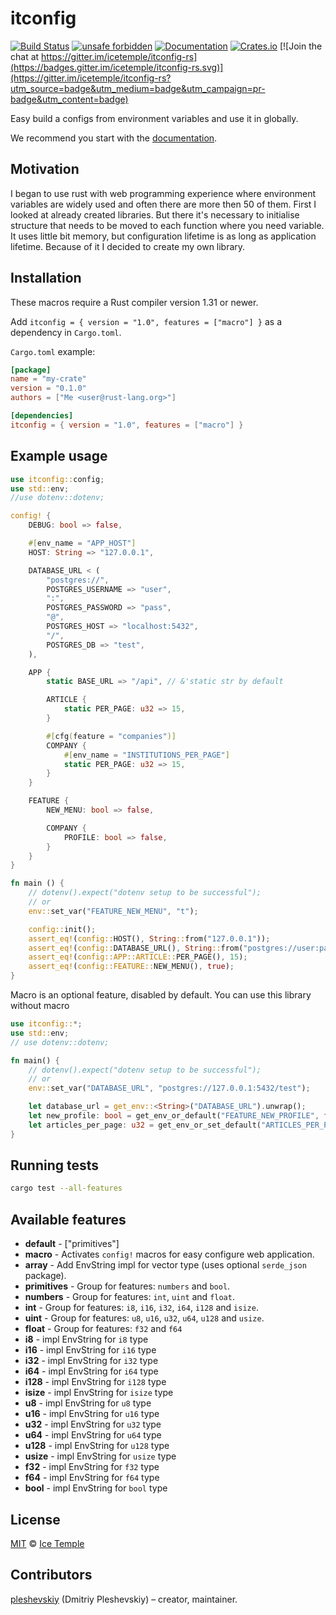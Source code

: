 # itconfig
[![Build Status](https://travis-ci.org/icetemple/itconfig-rs.svg?branch=master)](https://travis-ci.org/icetemple/itconfig-rs)
[![unsafe forbidden](https://img.shields.io/badge/unsafe-forbidden-success.svg)](https://github.com/rust-secure-code/safety-dance/)
[![Documentation](https://docs.rs/itconfig/badge.svg)](https://docs.rs/itconfig)
[![Crates.io](https://img.shields.io/badge/crates.io-v1.0.4-blue.svg?longCache=true)](https://crates.io/crates/itconfig)
[![Join the chat at https://gitter.im/icetemple/itconfig-rs](https://badges.gitter.im/icetemple/itconfig-rs.svg)](https://gitter.im/icetemple/itconfig-rs?utm_source=badge&utm_medium=badge&utm_campaign=pr-badge&utm_content=badge)

Easy build a configs from environment variables and use it in globally.

We recommend you start with the [documentation].


## Motivation

I began to use rust with web programming experience where environment variables are widely used 
and often there are more then 50 of them. First I looked at already created libraries. 
But there it's necessary to initialise structure that needs to be moved to each function 
where you need variable. It uses little bit memory, but configuration lifetime is as long 
as application lifetime. Because of it I decided to create my own library.


## Installation

These macros require a Rust compiler version 1.31 or newer.

Add `itconfig = { version = "1.0", features = ["macro"] }` as a dependency in `Cargo.toml`.

`Cargo.toml` example:

```toml
[package]
name = "my-crate"
version = "0.1.0"
authors = ["Me <user@rust-lang.org>"]

[dependencies]
itconfig = { version = "1.0", features = ["macro"] }
```


## Example usage

```rust
use itconfig::config;
use std::env;
//use dotenv::dotenv;

config! {
    DEBUG: bool => false,

    #[env_name = "APP_HOST"]
    HOST: String => "127.0.0.1",

    DATABASE_URL < (
        "postgres://",
        POSTGRES_USERNAME => "user",
        ":",
        POSTGRES_PASSWORD => "pass",
        "@",
        POSTGRES_HOST => "localhost:5432",
        "/",
        POSTGRES_DB => "test",
    ),

    APP {
        static BASE_URL => "/api", // &'static str by default

        ARTICLE {
            static PER_PAGE: u32 => 15,
        }

        #[cfg(feature = "companies")]
        COMPANY {
            #[env_name = "INSTITUTIONS_PER_PAGE"]
            static PER_PAGE: u32 => 15,
        }
    }

    FEATURE {
        NEW_MENU: bool => false,

        COMPANY {
            PROFILE: bool => false,
        }
    }
}

fn main () {
    // dotenv().expect("dotenv setup to be successful");
    // or
    env::set_var("FEATURE_NEW_MENU", "t");

    config::init();
    assert_eq!(config::HOST(), String::from("127.0.0.1"));
    assert_eq!(config::DATABASE_URL(), String::from("postgres://user:pass@localhost:5432/test"));
    assert_eq!(config::APP::ARTICLE::PER_PAGE(), 15);
    assert_eq!(config::FEATURE::NEW_MENU(), true);
}
```

Macro is an optional feature, disabled by default. You can use this library without macro

```rust
use itconfig::*;
use std::env;
// use dotenv::dotenv;

fn main() {
    // dotenv().expect("dotenv setup to be successful");
    // or
    env::set_var("DATABASE_URL", "postgres://127.0.0.1:5432/test");

    let database_url = get_env::<String>("DATABASE_URL").unwrap();
    let new_profile: bool = get_env_or_default("FEATURE_NEW_PROFILE", false);
    let articles_per_page: u32 = get_env_or_set_default("ARTICLES_PER_PAGE", 10);
}
```

## Running tests

```bash
cargo test --all-features
```


## Available features

* **default** - ["primitives"]
* **macro** - Activates `config!` macros for easy configure web application.
* **array** - Add EnvString impl for vector type (uses optional `serde_json` package).
* **primitives** - Group for features: `numbers` and `bool`.
* **numbers** - Group for features: `int`, `uint` and `float`.
* **int** - Group for features: `i8`, `i16`, `i32`, `i64`, `i128` and `isize`.
* **uint** - Group for features: `u8`, `u16`, `u32`, `u64`, `u128` and `usize`.
* **float** - Group for features: `f32` and `f64`
* **i8** - impl EnvString for `i8` type
* **i16** - impl EnvString for `i16` type
* **i32** - impl EnvString for `i32` type
* **i64** - impl EnvString for `i64` type
* **i128** - impl EnvString for `i128` type
* **isize** - impl EnvString for `isize` type
* **u8** - impl EnvString for `u8` type
* **u16** - impl EnvString for `u16` type
* **u32** - impl EnvString for `u32` type
* **u64** - impl EnvString for `u64` type
* **u128** - impl EnvString for `u128` type
* **usize** - impl EnvString for `usize` type
* **f32** - impl EnvString for `f32` type
* **f64** - impl EnvString for `f64` type
* **bool** - impl EnvString for `bool` type


## License

[MIT] © [Ice Temple](https://github.com/icetemple)


## Contributors

[pleshevskiy](https://github.com/pleshevskiy) (Dmitriy Pleshevskiy) – creator, maintainer.


[documentation]: https://docs.rs/itconfig
[MIT]: https://github.com/icetemple/itconfig-rs/blob/master/LICENSE
